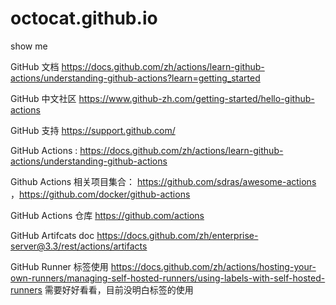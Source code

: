 # octocat.github.io
show me

GitHub 文档 https://docs.github.com/zh/actions/learn-github-actions/understanding-github-actions?learn=getting_started


GitHub 中文社区 https://www.github-zh.com/getting-started/hello-github-actions

GitHub 支持 https://support.github.com/

GitHub Actions : https://docs.github.com/zh/actions/learn-github-actions/understanding-github-actions

Github Actions 相关项目集合： https://github.com/sdras/awesome-actions ，https://github.com/docker/github-actions

GitHub Actions 仓库 https://github.com/actions

GitHub Artifcats doc https://docs.github.com/zh/enterprise-server@3.3/rest/actions/artifacts

GitHub Runner 标签使用 https://docs.github.com/zh/actions/hosting-your-own-runners/managing-self-hosted-runners/using-labels-with-self-hosted-runners 需要好好看看，目前没明白标签的使用


